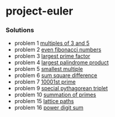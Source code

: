 # project-euler

### Solutions
- problem 1 [multiples of 3 and 5](https://projecteuler.net/problem=1)
- problem 2 [even fibonacci numbers](https://projecteuler.net/problem=2)
- problem 3 [largest prime factor](https://projecteuler.net/problem=3)
- problem 4 [largest palindrome product](https://projecteuler.net/problem=4)
- problem 5 [smallest multiple](https://projecteuler.net/problem=5)
- problem 6 [sum square difference](https://projecteuler.net/problem=6)
- problem 7 [10001st prime](https://projecteuler.net/problem=7)
- problem 9 [special pythagorean triplet](https://projecteuler.net/problem=9)
- problem 10 [summation of primes](https://projecteuler.net/problem=10)
- problem 15 [lattice paths](https://projecteuler.net/problem=15)
- problem 16 [power digit sum](https://projecteuler.net/problem=16)

